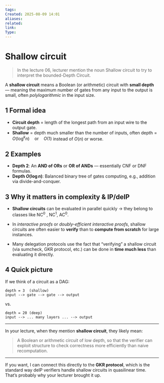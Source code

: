 ```yaml
---
tags: 
Created: 2025-08-09 14:01
aliases: 
related: 
link: 
Type:
---
```

# Shallow circuit

> In the lecture 06, lecturer mention the noun Shallow circuit to try to interpret the bounded-Depth Circuit.

A **shallow circuit** means a Boolean (or arithmetic) circuit with **small depth** — meaning the maximum number of gates from any input to the output is small, often _polylogarithmic_ in the input size.

## 1 Formal idea

- **Circuit depth** = length of the longest path from an input wire to the output gate.
- **Shallow** = depth much smaller than the number of inputs, often
    $\text{depth} = O(\log^k n) \quad\text{or}\quad O(1)$
    instead of $O(n)$ or worse.

## 2 Examples

- **Depth 2**: An **AND of ORs** or **OR of ANDs** — essentially CNF or DNF formulas.
- **Depth $O(\log n)$**: Balanced binary tree of gates computing, e.g., addition via divide-and-conquer.
    
## 3 Why it matters in complexity & IP/deIP

- **Shallow circuits** can be evaluated in parallel quickly → they belong to classes like $\mathsf{NC}^0$ , $\mathsf{NC}^1$, $\mathsf{AC}^0$.
    
- In _interactive proofs_ or _doubly-efficient interactive proofs_, shallow circuits are often easier to **verify** than to **compute from scratch** for large instances.
    
- Many delegation protocols use the fact that “verifying” a shallow circuit (via sumcheck, GKR protocol, etc.) can be done in **time much less** than evaluating it directly.

## 4 Quick picture

If we think of a circuit as a DAG:

```
depth = 3  (shallow)
input --> gate --> gate --> output
```

vs.

```
depth = 20 (deep)
input --> ... many layers ... --> output
```

---

In your lecture, when they mention **shallow circuit**, they likely mean:

> A Boolean or arithmetic circuit of low depth, so that the verifier can exploit structure to check correctness more efficiently than naive recomputation.

---

If you want, I can connect this directly to the **GKR protocol**, which is the standard way deIP verifiers handle shallow circuits in quasilinear time. That’s probably why your lecturer brought it up.